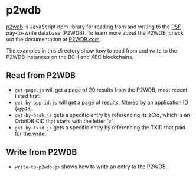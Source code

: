 # p2wdb
[p2wdb](https://www.npmjs.com/package/p2wdb) is JavaScript npm library for reading from and writing to the [PSF](https://psfoundation.cash) pay-to-write database (P2WDB). To learn more about the P2WDB, check out the documentation at [P2WDB.com](https://p2wdb.com).

The examples in this directory show how to read from and write to the P2WDB instances on the BCH and XEC blockchains.

## Read from P2WDB
- `get-page.js` will get a page of 20 results from the P2WDB, most recent listed first.
- `get-by-app-id.js` will get a page of results, filtered by an application ID (`appId`).
- `get-by-hash.js` gets a specific entry by referencing its zCid, which is an OrbitDB CID that starts with the letter 'z'.
- `get-by-txid.js` gets a specific entry by referencing the TXID that paid for the write.

## Write from P2WDB
- `write-to-p2wdb.js` shows how to write an entry to the P2WDB.